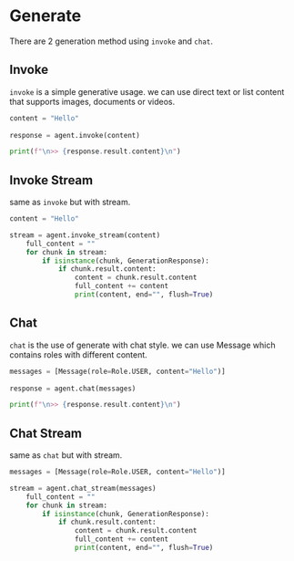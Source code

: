 # Generate

There are 2 generation method using `invoke` and `chat`.

## Invoke

`invoke` is a simple generative usage. we can use direct text or list content that supports images, documents or videos.

```python
content = "Hello"
       
response = agent.invoke(content)

print(f"\n>> {response.result.content}\n")     
```

## Invoke Stream

same as `invoke` but with stream. 

```python
content = "Hello"

stream = agent.invoke_stream(content)
    full_content = ""
    for chunk in stream:
        if isinstance(chunk, GenerationResponse):
            if chunk.result.content:
                content = chunk.result.content
                full_content += content
                print(content, end="", flush=True)
```

## Chat
`chat` is the use of generate with chat style. we can use Message which contains roles with different content.

```python
messages = [Message(role=Role.USER, content="Hello")]
       
response = agent.chat(messages)

print(f"\n>> {response.result.content}\n")       
```

## Chat Stream

same as `chat` but with stream. 

```python
messages = [Message(role=Role.USER, content="Hello")]

stream = agent.chat_stream(messages)
    full_content = ""
    for chunk in stream:
        if isinstance(chunk, GenerationResponse):
            if chunk.result.content:
                content = chunk.result.content
                full_content += content
                print(content, end="", flush=True)
```